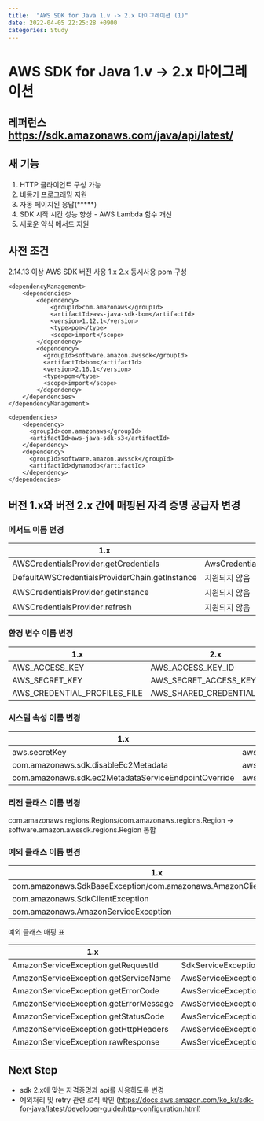 ```yaml
---
title:  "AWS SDK for Java 1.v -> 2.x 마이그레이션 (1)"
date: 2022-04-05 22:25:28 +0900
categories: Study 
---
```






# AWS SDK for Java 1.v -> 2.x 마이그레이션 
## 레퍼런스 https://sdk.amazonaws.com/java/api/latest/
## 새 기능
1. HTTP 클라이언트 구성 가능
2. 비동기 프로그래밍 지원
3. 자동 페이지된 응답(*****)
4. SDK 시작 시간 성능 향상 - AWS Lambda 함수 개선 
5. 새로운 약식 메서드 지원 

## 사전 조건 
2.14.13 이상 AWS SDK 버전 사용 
1.x 2.x 동시사용 pom 구성
~~~
<dependencyManagement>
    <dependencies>
        <dependency>
            <groupId>com.amazonaws</groupId>
            <artifactId>aws-java-sdk-bom</artifactId>
            <version>1.12.1</version>
            <type>pom</type>
            <scope>import</scope>
        </dependency>
        <dependency>
          <groupId>software.amazon.awssdk</groupId>
          <artifactId>bom</artifactId>
          <version>2.16.1</version>
          <type>pom</type>
          <scope>import</scope>
        </dependency>
    </dependencies>
</dependencyManagement>

<dependencies>
    <dependency>
      <groupId>com.amazonaws</groupId>
      <artifactId>aws-java-sdk-s3</artifactId>
    </dependency>
    <dependency>
      <groupId>software.amazon.awssdk</groupId>
      <artifactId>dynamodb</artifactId>
    </dependency>
</dependencies>
~~~
## 버전 1.x와 버전 2.x 간에 매핑된 자격 증명 공급자 변경
### 메서드 이름 변경
1.x|2.x|
---|---|
AWSCredentialsProvider.getCredentials|AwsCredentialsProvider.resolveCredentials|
DefaultAWSCredentialsProviderChain.getInstance|지원되지 않음|
AWSCredentialsProvider.getInstance|지원되지 않음|
AWSCredentialsProvider.refresh|지원되지 않음|

### 환경 변수 이름 변경 
1.x|2.x|
---|---|
AWS_ACCESS_KEY|AWS_ACCESS_KEY_ID|
AWS_SECRET_KEY|AWS_SECRET_ACCESS_KEY|
AWS_CREDENTIAL_PROFILES_FILE|AWS_SHARED_CREDENTIALS_FILE|

### 시스템 속성 이름 변경
1.x|2.x|
---|---|
aws.secretKey|aws.secretAccessKey|
com.amazonaws.sdk.disableEc2Metadata|aws.disableEc2Metadata|
com.amazonaws.sdk.ec2MetadataServiceEndpointOverride|aws.ec2MetadataServiceEndpoint|

### 리전 클래스 이름 변경 
com.amazonaws.regions.Regions/com.amazonaws.regions.Region -> software.amazon.awssdk.regions.Region 통합 

### 예외 클래스 이름 변경
1.x|2.x|
---|---|
|com.amazonaws.SdkBaseException/com.amazonaws.AmazonClientException|software.amazon.awssdk.core.exception.SdkException|
|com.amazonaws.SdkClientException|software.amazon.awssdk.core.exception.SdkClientException|
|com.amazonaws.AmazonServiceException|software.amazon.awssdk.awscore.exception.AwsServiceException|

예외 클래스 매핑 표 

1.x|2.x|
---|---|
|AmazonServiceException.getRequestId|SdkServiceException.requestId|
|AmazonServiceException.getServiceName|AwsServiceException.awsErrorDetails().serviceName|
|AmazonServiceException.getErrorCode|AwsServiceException.awsErrorDetails().errorCode|
|AmazonServiceException.getErrorMessage|AwsServiceException.awsErrorDetails().errorMessage|
|AmazonServiceException.getStatusCode|AwsServiceException.awsErrorDetails().sdkHttpResponse().statusCode|
|AmazonServiceException.getHttpHeaders|AwsServiceException.awsErrorDetails().sdkHttpResponse().headers|
|AmazonServiceException.rawResponse|AwsServiceException.awsErrorDetails().rawResponse|

## Next Step 
- sdk 2.x에 맞는 자격증명과 api를 사용하도록 변경 
- 예외처리 및 retry 관련 로직 확인 (https://docs.aws.amazon.com/ko_kr/sdk-for-java/latest/developer-guide/http-configuration.html)
